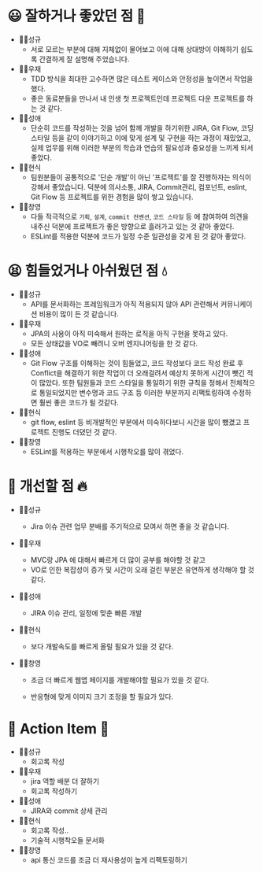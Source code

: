# 😃 잘하거나 좋았던 점 🧡
- 🕵️‍♀️성규
  - 서로 모르는 부분에 대해 지체없이 물어보고 이에 대해 상대방이 이해하기 쉽도록 간결하게 잘 설명해 주었습니다.
- 👨‍🎤우재
  - TDD 방식을 최대한 고수하면 많은 테스트 케이스와 안정성을 높이면서 작업을 했다.  
  - 좋은 동료분들을 만나서 내 인생 첫 프로젝트인데 프로젝트 다운 프로젝트를 하는 것 같다.
- 👩‍🔬성애
  - 단순히 코드를 작성하는 것을 넘어 함께 개발을 하기위한 JIRA, Git Flow, 코딩 스타일 등을 같이 이야기하고 이에 맞게 설계 및 구현을 하는 과정이 재밌었고, 실제 업무를 위해 이러한 부분의 학습과 연습의 필요성과 중요성을 느끼게 되서 좋았다.
- 🧛‍♂️현식
  - 팀원분들이 공통적으로 '단순 개발'이 아닌 '프로젝트'를 잘 진행하자는 의식이 강해서 좋았습니다. 덕분에 의사소통, JIRA, Commit관리, 컴포넌트, eslint, Git Flow 등 프로젝트를 위한 경험을 많이 쌓고 있습니다.
- 🦸‍♂️창영
  - 다들 적극적으로 `기획`, `설계`, `commit 컨벤션`, `코드 스타일` 등 에 참여하여 의견을 내주신 덕분에 프로젝트가 좋은 방향으로 흘러가고 있는 것 같아 좋았다.
  - ESLint를 적용한 덕분에 코드가 일정 수준 일관성을 갖게 된 것 같아 좋았다.

# 😫 힘들었거나 아쉬웠던 점 💧
- 🕵️‍♀️성규
  - API를 문서화하는 프레임워크가 아직 적용되지 않아 API 관련해서 커뮤니케이션 비용이 많이 든 것 같습니다.
- 👨‍🎤우재
  - JPA의 사용이 아직 미숙해서 원하는 로직을 아직 구현을 못하고 있다.  
  -  모든 상태값을 VO로 빼려니 오버 엔지니어링을 한 것 같다.   
- 👩‍🔬성애
  - Git Flow 구조를 이해하는 것이 힘들었고, 코드 작성보다 코드 작성 완료 후 Conflict을 해결하기 위한 작업이 더 오래걸려서 예상치 못하게 시간이 뺏긴 적이 많았다. 또한 팀원들과 코드 스타일을 통일하기 위한 규칙을 정해서 전체적으로 통일되었지만 변수명과 코드 구조 등 이러한 부분까지 리팩토링하여 수정하면 훨씬 좋은 코드가 될 것같다.
- 🧛‍♂️현식
  - git flow, eslint 등 비개발적인 부분에서 미숙하다보니 시간을 많이 뺐겼고 프로젝트 진행도 더뎠던 것 같다.
- 🦸‍♂️창영
  - ESLint를 적용하는 부분에서 시행착오를 많이 겪었다.

# 🤔 개선할 점 🔥
- 🕵️‍♀️성규

  -  Jira 이슈 관련 업무 분배를 주기적으로 모여서 하면 좋을 것 같습니다.

- 👨‍🎤우재

  - MVC랑 JPA 에 대해서 빠르게 더 많이 공부를 해야할 것 같고  
  - VO로 인한 복잡성이 증가 및 시간이 오래 걸린 부분은 유연하게 생각해야 할 것 같다.

- 👩‍🔬성애

  - JIRA 이슈 관리, 일정에 맞춘 빠른 개발

- 🧛‍♂️현식

  - 보다 개발속도를 빠르게 올릴 필요가 있을 것 같다.

- 🦸‍♂️창영

  - 조금 더 빠르게 웹앱 페이지를 개발해야할 필요가 있을 것 같다.

  - 반응형에 맞게 이미지 크기 조정을 할 필요가 있다.

    

# 👊 Action Item 🚀
- 🕵️‍♀️성규
  - 회고록 작성
- 👨‍🎤우재
  - jira 역할 배분 더 잘하기
  - 회고록 작성하기
- 👩‍🔬성애
  - JIRA와 commit 상세 관리
- 🧛‍♂️현식
  - 회고록 작성..
  - 기술적 시행착오들 문서화
- 🦸‍♂️창영
  - api 통신 코드를 조금 더 재사용성이 높게 리펙토링하기

